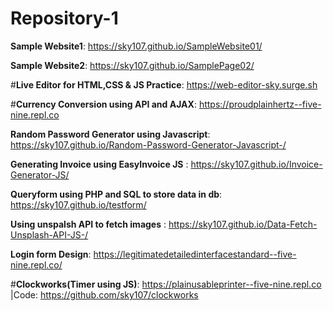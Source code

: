 # Repository-1

**Sample Website1**: https://sky107.github.io/SampleWebsite01/

**Sample Website2**: https://sky107.github.io/SamplePage02/ 

#**Live Editor for HTML,CSS & JS Practice**: https://web-editor-sky.surge.sh 

#**Currency Conversion using API and AJAX**: https://proudplainhertz--five-nine.repl.co

**Random Password Generator using Javascript**: https://sky107.github.io/Random-Password-Generator-Javascript-/

**Generating Invoice using EasyInvoice JS** : https://sky107.github.io/Invoice-Generator-JS/

**Queryform using PHP and SQL to store data in db**: https://sky107.github.io/testform/

**Using unspalsh API to fetch images** : https://sky107.github.io/Data-Fetch-Unsplash-API-JS-/

**Login form Design**: https://legitimatedetailedinterfacestandard--five-nine.repl.co/

#**Clockworks(Timer using JS)**: https://plainusableprinter--five-nine.repl.co |Code: https://github.com/sky107/clockworks
 

